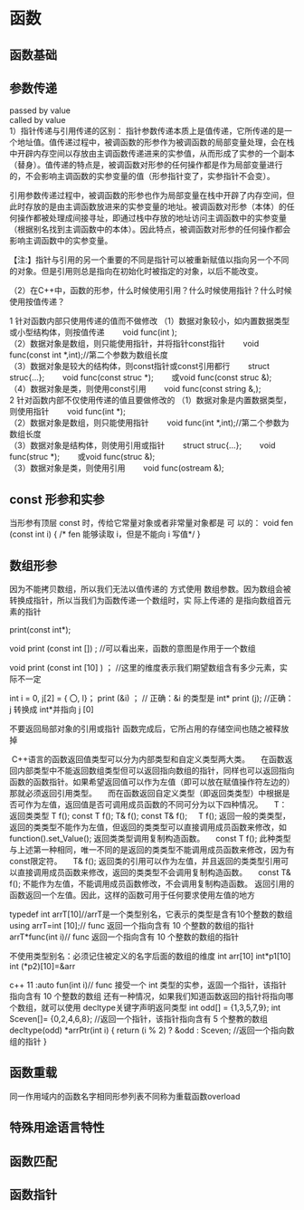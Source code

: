 # 函数
## 函数基础
## 参数传递
passed by value <br>
called by value <br>
1）指针传递与引用传递的区别：
指针参数传递本质上是值传递，它所传递的是一个地址值。值传递过程中，被调函数的形参作为被调函数的局部变量处理，会在栈中开辟内存空间以存放由主调函数传递进来的实参值，从而形成了实参的一个副本（替身）。值传递的特点是，被调函数对形参的任何操作都是作为局部变量进行的，不会影响主调函数的实参变量的值（形参指针变了，实参指针不会变）。

引用参数传递过程中，被调函数的形参也作为局部变量在栈中开辟了内存空间，但此时存放的是由主调函数放进来的实参变量的地址。被调函数对形参（本体）的任何操作都被处理成间接寻址，即通过栈中存放的地址访问主调函数中的实参变量（根据别名找到主调函数中的本体）。因此特点，被调函数对形参的任何操作都会影响主调函数中的实参变量。

【注:】指针与引用的另一个重要的不同是指针可以被重新赋值以指向另一个不同的对象。但是引用则总是指向在初始化时被指定的对象，以后不能改变。

（2）在C++中，函数的形参，什么时候使用引用？什么时候使用指针？什么时候使用按值传递？

1  针对函数内部只使用传递的值而不做修改
（1）数据对象较小，如内置数据类型或小型结构体，则按值传递
　　void func(int );<br>
（2）数据对象是数组，则只能使用指针，并将指针const指针
　　void func(const int *,int);//第二个参数为数组长度<br>
（3）数据对象是较大的结构体，则const指针或const引用都行
　　struct struc{…};
　　void func(const struc *);
　　或void func(const struc &);<br>
（4）数据对象是类，则使用const引用
　　void func(const string &,);<br>
2  针对函数内部不仅使用传递的值且要做修改的
（1）数据对象是内置数据类型，则使用指针
　　void func(int *);<br>
（2）数据对象是数组，则只能使用指针
　　void func(int *,int);//第二个参数为数组长度<br>
（3）数据对象是结构体，则使用引用或指针
　　struct struc{…};
　　void func(struc *);
　　或void func(struc &);<br>
（3）数据对象是类，则使用引用
　　void func(ostream &);
  
## const 形参和实参
当形参有顶层 const 时，传给它常量对象或者非常量对象都是 可
以的：
void fen (const int i) { /* fen 能够读取 i，但是不能向 i 写值*/ }
## 数组形参
因为不能拷贝数组，所以我们无法以值传递的
方式使用 数组参数。因为数组会被转换成指针，所以当我们为函数传递一个数组时，实
际上传递的 是指向数组首元素的指针

print(const int*);

void print (const int []) ; //可以看出来，函数的意图是作用于一个数组

void print (const int [10] ) ； //这里的维度表示我们期望数组含有多少元素，实际不一定

int i = 0, j[2] = { 〇, l}；
print (&i) ； // 正确：&i 的类型是 int*
print (j); //正确：j 转换成 int*并指向 j [0]

不要返回局部对象的引用或指针 
函数完成后，它所占用的存储空间也随之被释放掉

 C++语言的函数返回值类型可以分为内部类型和自定义类型两大类。
    在函数返回内部类型中不能返回数组类型但可以返回指向数组的指针，同样也可以返回指向函数的函数指针。如果希望返回值可以作为左值（即可以放在赋值操作符左边的）那就必须返回引用类型。
    而在函数返回自定义类型（即返回类类型）中根据是否可作为左值，返回值是否可调用成员函数的不同可分为以下四种情况。
    T：返回类类型
    T f();
    const T f();
    T& f();
    const T& f();
    T f(); 返回一般的类类型，返回的类类型不能作为左值，但返回的类类型可以直接调用成员函数来修改，如function().set_Value(); 返回类类型调用复制构造函数。
    const T f(); 此种类型与上述第一种相同，唯一不同的是返回的类类型不能调用成员函数来修改，因为有const限定符。
    T& f(); 返回类的引用可以作为左值，并且返回的类类型引用可以直接调用成员函数来修改，返回的类类型不会调用复制构造函数。
    const T& f(); 不能作为左值，不能调用成员函数修改，不会调用复制构造函数。
返回引用的函数返回一个左值。因此，这样的函数可用于任何要求使用左值的地方

typedef int arrT[10]//arrT是一个类型别名，它表示的类型是含有10个整数的数组
using arrT=int [10];// func 返回一个指向含有 10 个整数的数组的指针
arrT*func(int i)// func 返回一个指向含有 10 个整数的数组的指针

不使用类型别名：必须记住被定义的名字后面的数组的维度
int arr[10]
int*p1[10]
int (*p2)[10]=&arr

c++ 11 :auto fun(int i)// func 接受一个 int 类型的实参，返固一个指针，该指针指向含有 10 个整数的数组
还有一种情况，如果我们知道函数返回的指针将指向哪个数组，就可以使用 decltype关键字声明返冋类型
int odd[] = {1,3,5,7,9}; 
int Sceven[]= {0,2,4,6,8};
//返回一个指针，该指针指向含有 5 个整教的数组
decltype(odd) *arrPtr(int i)
{
return (i % 2) ? &odd : Sceven; //返回一个指向数组的指针
}
## 函数重载
同一作用域内的函数名字相同形参列表不同称为重载函数overload

## 特殊用途语言特性
## 函数匹配
## 函数指针

